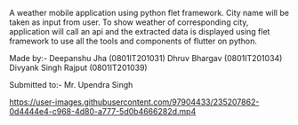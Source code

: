 A weather mobile application using python flet framework.
City name will be taken as input from user.
To show weather of corresponding city, application will call an api and the extracted data is displayed using flet framework to use all the tools and components of flutter on python.


Made by:-
Deepanshu Jha (0801IT201031)
Dhruv Bhargav (0801IT201034)
Divyank Singh Rajput (0801IT201039)

Submitted to:-
Mr. Upendra Singh 


https://user-images.githubusercontent.com/97904433/235207862-0d4444e4-c968-4d80-a777-5d0b4666282d.mp4






